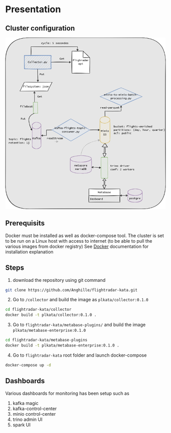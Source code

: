 # Presentation

## Cluster configuration

![cluster](./cluster.png)

## Prerequisits

Docker must be installed as well as docker-compose tool. The cluster is set to be run on a Linux host with access to internet (to be able to pull the various images from docker registry)
See [Docker](https://docs.docker.com/desktop/install/linux-install/) documentation for installation explanation

## Steps

1. download the repository using git command

```bash
git clone https://github.com/Anghille/flightradar-kata.git
```

2. Go to `/collector` and build the image as `plkata/collector:0.1.0`

```bash
cd flightradar-kata/collector
docker build -t plkata/collector:0.1.0 .
```

3. Go to `flightradar-kata/metabase-plugins/` and build the image `plkata/metabase-enterprise:0.1.0`
```bash
cd flightradar-kata/metabase-plugins
docker build -t plkata/metabase-enterprise:0.1.0 .
```

4. Go to `flightradar-kata` root folder and launch docker-compose

```bash
docker-compose up -d
```

## Dashboards

Various dashboards for monitoring has been setup such as 
1. kafka magic 
2. kafka-control-center
3. minio control-center
4. trino admin UI
5. spark UI
